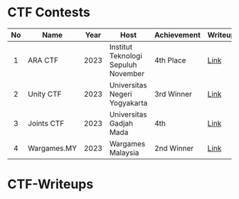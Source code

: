 # CTF Contests

| No | Name      | Year     | Host  | Achievement   | Writeups | Country |
| :---:   | --------  | :------: | -------- | ----- | ----- | :-----: |
| 1 | ARA CTF   | 2023     | Institut Teknologi Sepuluh November | 4th Place | [Link](tes) | 🇮🇩 |
| 2 | Unity CTF   | 2023   | Universitas Negeri Yogyakarta | 3rd Winner | [Link](tes) | 🇮🇩 |
| 3 | Joints CTF  | 2023   | Universitas Gadjah Mada       | 4th  | [Link](tes) | 🇮🇩 |
| 4 | Wargames.MY | 2023   | Wargames Malaysia             | 2nd Winner | [Link](tes) | 🇲🇾 |


# CTF-Writeups
